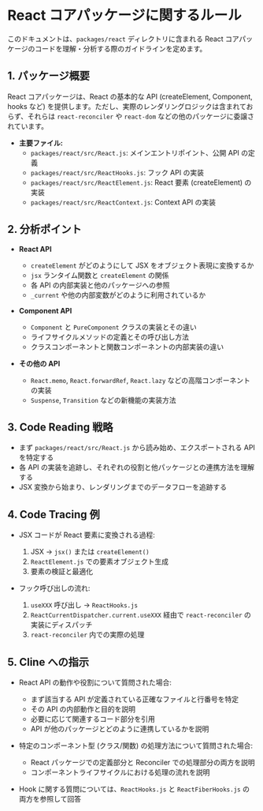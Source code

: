 # React コアパッケージに関するルール

このドキュメントは、`packages/react` ディレクトリに含まれる React コアパッケージのコードを理解・分析する際のガイドラインを定めます。

## 1. パッケージ概要

React コアパッケージは、React の基本的な API (createElement, Component, hooks など) を提供します。ただし、実際のレンダリングロジックは含まれておらず、それらは `react-reconciler` や `react-dom` などの他のパッケージに委譲されています。

*   **主要ファイル:**
    *   `packages/react/src/React.js`: メインエントリポイント、公開 API の定義
    *   `packages/react/src/ReactHooks.js`: フック API の実装
    *   `packages/react/src/ReactElement.js`: React 要素 (createElement) の実装
    *   `packages/react/src/ReactContext.js`: Context API の実装

## 2. 分析ポイント

*   **React API**
    *   `createElement` がどのようにして JSX をオブジェクト表現に変換するか
    *   `jsx` ランタイム関数と `createElement` の関係
    *   各 API の内部実装と他のパッケージへの参照
    *   `_current` や他の内部変数がどのように利用されているか

*   **Component API**
    *   `Component` と `PureComponent` クラスの実装とその違い
    *   ライフサイクルメソッドの定義とその呼び出し方法
    *   クラスコンポーネントと関数コンポーネントの内部実装の違い

*   **その他の API**
    *   `React.memo`, `React.forwardRef`, `React.lazy` などの高階コンポーネントの実装
    *   `Suspense`, `Transition` などの新機能の実装方法

## 3. Code Reading 戦略

*   まず `packages/react/src/React.js` から読み始め、エクスポートされる API を特定する
*   各 API の実装を追跡し、それぞれの役割と他パッケージとの連携方法を理解する
*   JSX 変換から始まり、レンダリングまでのデータフローを追跡する

## 4. Code Tracing 例

*   JSX コードが React 要素に変換される過程:
    1. JSX → `jsx()` または `createElement()`
    2. `ReactElement.js` での要素オブジェクト生成
    3. 要素の検証と最適化

*   フック呼び出しの流れ:
    1. `useXXX` 呼び出し → `ReactHooks.js`
    2. `ReactCurrentDispatcher.current.useXXX` 経由で `react-reconciler` の実装にディスパッチ
    3. `react-reconciler` 内での実際の処理

## 5. Cline への指示

*   React API の動作や役割について質問された場合:
    *   まず該当する API が定義されている正確なファイルと行番号を特定
    *   その API の内部動作と目的を説明
    *   必要に応じて関連するコード部分を引用
    *   API が他のパッケージとどのように連携しているかを説明

*   特定のコンポーネント型 (クラス/関数) の処理方法について質問された場合:
    *   React パッケージでの定義部分と Reconciler での処理部分の両方を説明
    *   コンポーネントライフサイクルにおける処理の流れを説明

*   Hook に関する質問については、`ReactHooks.js` と `ReactFiberHooks.js` の両方を参照して回答
